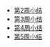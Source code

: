 - [第2周小结](../Study-Memo/81-Day2.md)
- [第3周小结](../Study-Memo/81-Day3.md)
- [第4周小结](../Study-Memo/81-Day4.md)
- [第5周小结](../Study-Memo/81-Day5.md)
